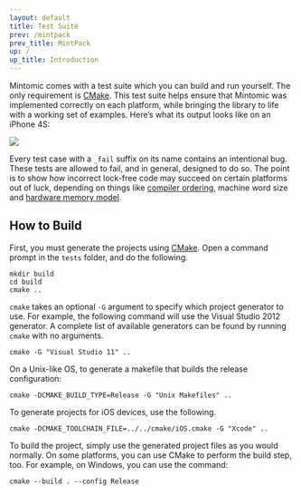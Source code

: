 ```yaml
---
layout: default
title: Test Suite
prev: /mintpack
prev_title: MintPack
up: /
up_title: Introduction
---
```


Mintomic comes with a test suite which you can build and run yourself. The only requirement is [CMake](http://www.cmake.org/). This test suite helps ensure that Mintomic was implemented correctly on each platform, while bringing the library to life with a working set of examples. Here’s what its output looks like on an iPhone 4S:

![](testsuite_iphone4s.png)

Every test case with a `_fail` suffix on its name contains an intentional bug. These tests are allowed to fail, and in general, designed to do so. The point is to show how incorrect lock-free code may succeed on certain platforms out of luck, depending on things like <a href="http://preshing.com/20120625/memory-ordering-at-compile-time">compiler ordering</a>, machine word size and <a href="http://preshing.com/20120930/weak-vs-strong-memory-models">hardware memory model</a>.

## How to Build

First, you must generate the projects using [CMake](http://www.cmake.org/). Open a command prompt in the `tests` folder, and do the following.

    mkdir build
    cd build
    cmake .. 

`cmake` takes an optional `-G` argument to specify which project generator to use. For example, the following command will use the Visual Studio 2012 generator. A complete list of available generators can be found by running `cmake` with no arguments.

    cmake -G "Visual Studio 11" ..

On a Unix-like OS, to generate a makefile that builds the release configuration:

    cmake -DCMAKE_BUILD_TYPE=Release -G "Unix Makefiles" ..

To generate projects for iOS devices, use the following.

    cmake -DCMAKE_TOOLCHAIN_FILE=../../cmake/iOS.cmake -G "Xcode" ..

To build the project, simply use the generated project files as you would normally. On some platforms, you can use CMake to perform the build step, too. For example, on Windows, you can use the command:

    cmake --build . --config Release

